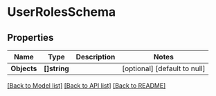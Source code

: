 # UserRolesSchema

## Properties
Name | Type | Description | Notes
------------ | ------------- | ------------- | -------------
**Objects** | **[]string** |  | [optional] [default to null]

[[Back to Model list]](../README.md#documentation-for-models) [[Back to API list]](../README.md#documentation-for-api-endpoints) [[Back to README]](../README.md)


